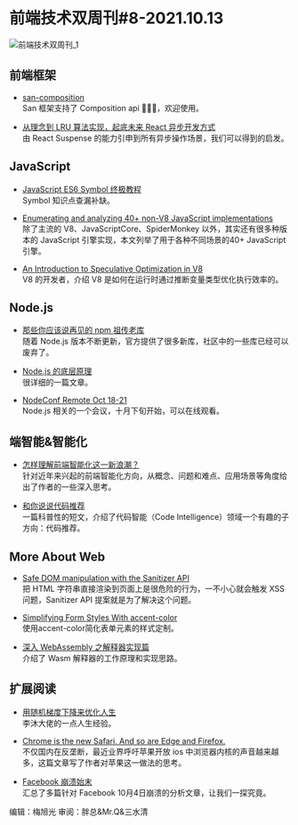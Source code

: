# 前端技术双周刊#8-2021.10.13

![前端技术双周刊_1](https://user-images.githubusercontent.com/9262426/137092266-075e8262-fff9-4829-aaa0-f0d7b71bbcc9.png)

## 前端框架

- [san-composition](https://github.com/baidu/san-composition)
<br>San 框架支持了 Composition api 🍻🍻🍻，欢迎使用。

- [从理念到 LRU 算法实现，起底未来 React 异步开发方式](https://zhuanlan.zhihu.com/p/420486501)
<br>由 React Suspense 的能力引申到所有异步操作场景，我们可以得到的启发。

## JavaScript

- [JavaScript ES6 Symbol 终极教程](https://zhuanlan.zhihu.com/p/419876620)
<br>Symbol 知识点查漏补缺。

- [Enumerating and analyzing 40+ non-V8 JavaScript implementations](https://notes.eatonphil.com/javascript-implementations.html)
<br>除了主流的 V8、JavaScriptCore、SpiderMonkey 以外，其实还有很多种版本的 JavaScript 引擎实现，本文列举了用于各种不同场景的40+ JavaScript 引擎。

- [An Introduction to Speculative Optimization in V8](https://ponyfoo.com/articles/an-introduction-to-speculative-optimization-in-v8)
<br>V8 的开发者，介绍 V8 是如何在运行时通过推断变量类型优化执行效率的。

## Node.js

- [那些你应该说再见的 npm 祖传老库](https://mp.weixin.qq.com/s/1KRUysvbYo69qf2UPRC7Og)
<br>随着 Node.js 版本不断更新，官方提供了很多新库，社区中的一些库已经可以废弃了。

- [Node.js 的底层原理](https://zhuanlan.zhihu.com/p/375276722)
<br>很详细的一篇文章。

- [NodeConf Remote Oct 18-21](https://www.nodeconfremote.com/)
<br>Node.js 相关的一个会议，十月下旬开始，可以在线观看。

## 端智能&智能化

- [怎样理解前端智能化这一新浪潮？](https://mp.weixin.qq.com/s/xGaNNV_CHzKb3r4B9sWtVA)
<br>针对近年来兴起的前端智能化方向，从概念、问题和难点、应用场景等角度给出了作者的一些深入思考。

- [和你说说代码推荐](https://mp.weixin.qq.com/s/ZY4cj0UvJvPUVogf-0uzWw)
<br>一篇科普性的短文，介绍了代码智能（Code Intelligence）领域一个有趣的子方向：代码推荐。

## More About Web

- [Safe DOM manipulation with the Sanitizer API](https://web.dev/sanitizer/)
<br>把 HTML 字符串直接渲染到页面上是很危险的行为，一不小心就会触发 XSS 问题，Sanitizer API 提案就是为了解决这个问题。

- [Simplifying Form Styles With accent-color](https://www.smashingmagazine.com/2021/09/simplifying-form-styles-accent-color/)
<br>使用accent-color简化表单元素的样式定制。

- [深入 WebAssembly 之解释器实现篇](https://mp.weixin.qq.com/s/hktDuC1nky06tAaAi-mwMA)
<br>介绍了 Wasm 解释器的工作原理和实现思路。

## 扩展阅读

- [用随机梯度下降来优化人生](https://zhuanlan.zhihu.com/p/414009313)
<br>李沐大佬的一点人生经验。

- [Chrome is the new Safari. And so are Edge and Firefox.](https://nielsleenheer.com/articles/2021/chrome-is-the-new-safari-and-so-are-edge-and-firefox/)
<br>不仅国内在反垄断，最近业界呼吁苹果开放 ios 中浏览器内核的声音越来越多，这篇文章写了作者对苹果这一做法的思考。

- [Facebook 崩溃始末](https://zhuanlan.zhihu.com/p/417401983)
<br>汇总了多篇针对 Facebook 10月4日崩溃的分析文章，让我们一探究竟。

编辑：梅旭光 审阅：胖总&Mr.Q&三水清

